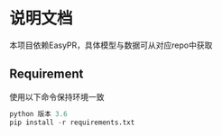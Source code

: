 # 说明文档

本项目依赖EasyPR，具体模型与数据可从对应repo中获取

## Requirement

使用以下命令保持环境一致
```python
python 版本 3.6
pip install -r requirements.txt
```

